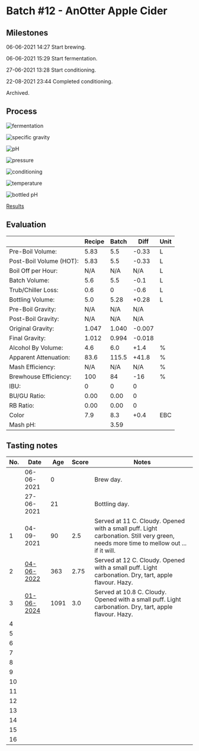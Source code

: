 # Batch #12 - AnOtter Apple Cider

## Milestones

06-06-2021 14:27 Start brewing.

06-06-2021 15:29 Start fermentation.

27-06-2021 13:28 Start conditioning.

22-08-2021 23:44 Completed conditioning.

Archived.

## Process

![fermentation](fermentation.png)

![specific gravity](gravity.png)

![pH](ph.png)

![pressure](pressure.png)

![conditioning](conditioning.png)

![temperature](temperature.png)

![bottled pH](bottled_ph.png)

[Results](./Batch_12_AnOtter_Apple_Cider_results.pdf)

## Evaluation

|                         | Recipe | Batch | Diff   | Unit |
|-------------------------|--------|-------|--------|------|
| Pre-Boil Volume:        | 5.83   | 5.5   | -0.33  | L    |
| Post-Boil Volume (HOT): | 5.83   | 5.5   | -0.33  | L    |
| Boil Off per Hour:      | N/A    | N/A   | N/A    | L    |
| Batch Volume:           | 5.6    | 5.5   | -0.1   | L    |
| Trub/Chiller Loss:      | 0.6    | 0     | -0.6   | L    |
| Bottling Volume:        | 5.0    | 5.28  | +0.28  | L    |
| Pre-Boil Gravity:       | N/A    | N/A   | N/A    |      |
| Post-Boil Gravity:      | N/A    | N/A   | N/A    |      |
| Original Gravity:       | 1.047  | 1.040 | -0.007 |      |
| Final Gravity:          | 1.012  | 0.994 | -0.018 |      |
| Alcohol By Volume:      | 4.6    | 6.0   | +1.4   | %    |
| Apparent Attenuation:   | 83.6   | 115.5 | +41.8  | %    |
| Mash Efficiency:        | N/A    | N/A   | N/A    | %    |
| Brewhouse Efficiency:   | 100    | 84    | -16    | %    |
| IBU:                    | 0      | 0     | 0      |      |
| BU/GU Ratio:            | 0.00   | 0.00  | 0      |      |
| RB Ratio:               | 0.00   | 0.00  | 0      |      |
| Color                   | 7.9    | 8.3   | +0.4   | EBC  |
| Mash pH:                |        | 3.59  |        |      |

## Tasting notes

| No. | Date       | Age | Score | Notes |
|-----|------------|-----|-------|-------|
|     | 06-06-2021 |   0 |       | Brew day. |
|     | 27-06-2021 |  21 |       | Bottling day. |
|   1 | 04-09-2021 |  90 |  2.5  | Served at 11 C. Cloudy. Opened with a small puff. Light carbonation. Still very green, needs more time to mellow out ... if it will. |
|   2 | [04-06-2022](20220604_Batch_12_AnOtter_Apple_Cider_BJCP_Scoresheet-2_16.pdf) | 363 |  2.75 | Served at 12 C. Cloudy. Opened with a small puff. Light carbonation. Dry, tart, apple flavour. Hazy. |
|   3 | [01-06-2024](20240601_Batch_12_AnOtter_Apple_Cider_BJCP_Scoresheet-3_16.pdf) |1091 |  3.0  | Served at 10.8 C. Cloudy. Opened with a small puff. Light carbonation. Dry, tart, apple flavour. Hazy. |
|   4 |            |     |       |  |
|   5 |            |     |       |  |
|   6 |            |     |       |  |
|   7 |            |     |       |  |
|   8 |            |     |       |  |
|   9 |            |     |       |  |
|  10 |            |     |       |  |
|  11 |            |     |       |  |
|  12 |            |     |       |  |
|  13 |            |     |       |  |
|  14 |            |     |       |  |
|  15 |            |     |       |  |
|  16 |            |     |       |  |
